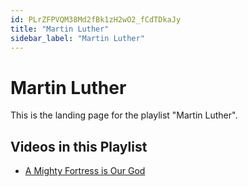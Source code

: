 ```yaml
---
id: PLrZFPVQM38Md2fBk1zH2wO2_fCdTDkaJy
title: "Martin Luther"
sidebar_label: "Martin Luther"
---
```


# Martin Luther

This is the landing page for the playlist "Martin Luther".

## Videos in this Playlist

- [A Mighty Fortress is Our God](e_yRDmABrWw.md)

